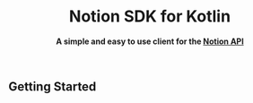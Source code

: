 <!-- markdownlint-disable -->
<div align="center">
    <h1>Notion SDK for Kotlin</h1>
    <p>
        <b>A simple and easy to use client for the <a href="https://developers.notion.com/">Notion API</a></b>
    </p>
    <br/>
</div>
<!-- markdownlint-enable -->

## Getting Started